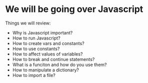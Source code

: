We will be going over Javascript
=====================================

Things we will review:
- Why is Javascript important?
- How to run Javascript?
- How to create vars and constants?
- How to use constants?
- How to affect values of variables?
- How to break and continue statements?
- What is a funciton and how do you use them?
- How to manipulate a dictionary?
- How to import a file?
